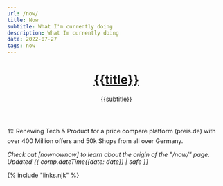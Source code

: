 ```yaml
---
url: /now/
title: Now
subtitle: What I'm currently doing
description: What Im currently doing
date: 2022-07-27
tags: now
---
```


<header>

# [{{title}}](/)

{{subtitle}}

</header><section>
🏗️ Renewing Tech & Product for a price compare platform (preis.de) with over 400 Million offers and 50k Shops from all over Germany. 

</section><footer>

_Check out [nownownow] to learn about the origin of the "/now/" page. Updated {{ comp.dateTime({date: date}) | safe }}_

</footer>

{% include "links.njk" %}

